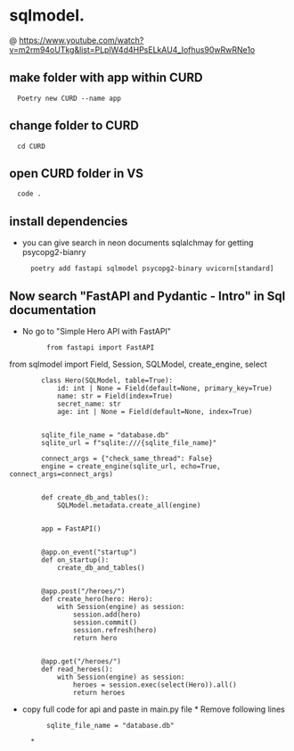 # sqlmodel.

@ https://www.youtube.com/watch?v=m2rm94oUTkg&list=PLplW4d4HPsELkAU4_Iofhus90wRwRNe1o

## make folder with app within CURD 

      Poetry new CURD --name app

## change folder to CURD

      cd CURD 

## open CURD folder in VS 

      code .

## install dependencies
* you can give search in neon documents sqlalchmay for getting psycopg2-bianry

        poetry add fastapi sqlmodel psycopg2-binary uvicorn[standard]    

## Now search "FastAPI and Pydantic - Intro" in Sql documentation
* No go to "Simple Hero API with FastAPI"

            from fastapi import FastAPI
from sqlmodel import Field, Session, SQLModel, create_engine, select


            class Hero(SQLModel, table=True):
                id: int | None = Field(default=None, primary_key=True)
                name: str = Field(index=True)
                secret_name: str
                age: int | None = Field(default=None, index=True)
            
            
            sqlite_file_name = "database.db"
            sqlite_url = f"sqlite:///{sqlite_file_name}"
            
            connect_args = {"check_same_thread": False}
            engine = create_engine(sqlite_url, echo=True, connect_args=connect_args)
            
            
            def create_db_and_tables():
                SQLModel.metadata.create_all(engine)
            
            
            app = FastAPI()
            
            
            @app.on_event("startup")
            def on_startup():
                create_db_and_tables()
            
            
            @app.post("/heroes/")
            def create_hero(hero: Hero):
                with Session(engine) as session:
                    session.add(hero)
                    session.commit()
                    session.refresh(hero)
                    return hero
            
            
            @app.get("/heroes/")
            def read_heroes():
                with Session(engine) as session:
                    heroes = session.exec(select(Hero)).all()
                    return heroes
                    
* copy full code for api and paste in main.py file
        * Remove following lines

            sqlite_file_name = "database.db"

        * 
 

